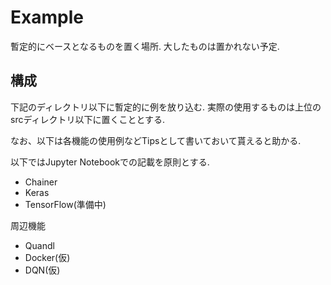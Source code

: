 # Example

暫定的にベースとなるものを置く場所.
大したものは置かれない予定.

## 構成

下記のディレクトリ以下に暫定的に例を放り込む.
実際の使用するものは上位のsrcディレクトリ以下に置くこととする.

なお、以下は各機能の使用例などTipsとして書いておいて貰えると助かる.

以下ではJupyter Notebookでの記載を原則とする.

* Chainer
* Keras
* TensorFlow(準備中)

周辺機能

* Quandl
* Docker(仮)
* DQN(仮)
